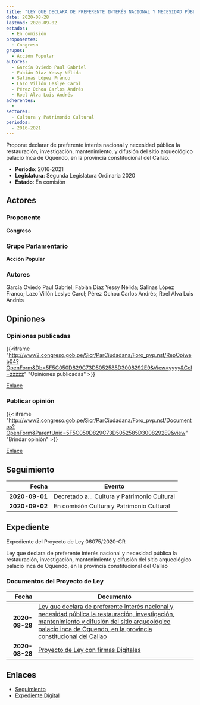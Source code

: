 ```yaml
---
title: "LEY QUE DECLARA DE PREFERENTE INTERÉS NACIONAL Y NECESIDAD PÚBLICA LA RESTAURACIÓN, INVESTIGACIÓN, MANTENIMIENTO Y DIFUSIÓN DEL SITIO ARQUEOLÓGICO PALACIO INCA DE OQUENDO EN LA PROVINCIA CONSTITUCIONAL DEL CALLAO"
date: 2020-08-28
lastmod: 2020-09-02
estados: 
  - En comisión
proponentes: 
  - Congreso
grupos: 
  - Acción Popular
autores: 
  - García Oviedo Paul Gabriel
  - Fabián Díaz Yessy Nélida
  - Salinas López Franco
  - Lazo Villón Leslye Carol
  - Pérez Ochoa Carlos Andrés
  - Roel Alva Luis Andrés
adherentes: 
  - 
sectores: 
  - Cultura y Patrimonio Cultural
periodos: 
  - 2016-2021
---
```


Propone declarar de preferente interés nacional y necesidad pública la restauración, investigación, mantenimiento, y difusión del sitio arqueológico palacio Inca de Oquendo, en la provincia constitucional del Callao.

- **Periodo**: 2016-2021
- **Legislatura**: Segunda Legislatura Ordinaria 2020
- **Estado**: En comisión

## Actores

### Proponente

**Congreso**

### Grupo Parlamentario

**Acción Popular**

### Autores

García Oviedo Paul Gabriel; Fabián Díaz Yessy Nélida; Salinas López Franco; Lazo Villón Leslye Carol; Pérez Ochoa Carlos Andrés; Roel Alva Luis Andrés


## Opiniones

### Opiniones publicadas

{{<iframe "http://www2.congreso.gob.pe/Sicr/ParCiudadana/Foro_pvp.nsf/RepOpiweb04?OpenForm&Db=5F5C050D829C73D5052585D3008292E9&View=yyyy&Col=zzzzz" "Opiniones publicadas" >}}

[Enlace](http://www2.congreso.gob.pe/Sicr/ParCiudadana/Foro_pvp.nsf/RepOpiweb04?OpenForm&Db=5F5C050D829C73D5052585D3008292E9&View=yyyy&Col=zzzzz)
### Publicar opinión

{{< iframe "http://www2.congreso.gob.pe/Sicr/ParCiudadana/Foro_pvp.nsf/Documentos?OpenForm&ParentUnid=5F5C050D829C73D5052585D3008292E9&view" "Brindar opinión" >}}

[Enlace](http://www2.congreso.gob.pe/Sicr/ParCiudadana/Foro_pvp.nsf/Documentos?OpenForm&ParentUnid=5F5C050D829C73D5052585D3008292E9&view)

## Seguimiento

| Fecha | Evento |
|------:|--------|
| **2020-09-01** | Decretado a... Cultura y Patrimonio Cultural|
| **2020-09-02** | En comisión Cultura y Patrimonio Cultural|


## Expediente

Expediente del Proyecto de Ley 06075/2020-CR

Ley que declara de preferente interés nacional y necesidad pública la restauración, investigación, mantenimiento y difusión del sitio arqueológico palacio inca de Oquendo, en la provincia constitucional del Callao


### Documentos del Proyecto de Ley

| Fecha | Documento |
|------:|--------|
| **2020-08-28** | [Ley que declara de preferente interés nacional y necesidad pública la restauración, investigación, mantenimiento y difusión del sitio arqueológico palacio inca de Oquendo, en la provincia constitucional del Callao](http://www.leyes.congreso.gob.pe/Documentos/2016_2021/Proyectos_de_Ley_y_de_Resoluciones_Legislativas/PL06075-20200828.pdf) |
| **2020-08-28** | [Proyecto de Ley con firmas Digitales](http://www.leyes.congreso.gob.pe/Documentos/2016_2021/Proyectos_de_Ley_y_de_Resoluciones_Legislativas/Proyectos_Firmas_digitales/PL06075.pdf) |

## Enlaces 

- [Seguimiento](http://www2.congreso.gob.pehttp://www2.congreso.gob.pe/Sicr/TraDocEstProc/CLProLey2016.nsf/f7fff46988ca05b1052578e100829cc7/2f3bdabb0e93277d052585d200552dae?OpenDocument)
- [Expediente Digital](http://www2.congreso.gob.pehttp://www2.congreso.gob.pe/Sicr/TraDocEstProc/CLProLey2016.nsf/f7fff46988ca05b1052578e100829cc7/2f3bdabb0e93277d052585d200552dae?OpenDocument&Click=05257FB7005EB655.eb71d0cf91d8294e05256cdf006b5706/$Body/0.1C6C)
